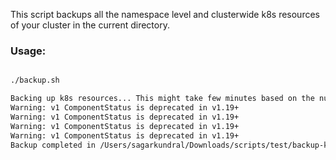 This script backups all the namespace level and clusterwide k8s resources of your cluster in the current directory. 

### Usage:

```sh

./backup.sh

Backing up k8s resources... This might take few minutes based on the number of resources in your cluster
Warning: v1 ComponentStatus is deprecated in v1.19+
Warning: v1 ComponentStatus is deprecated in v1.19+
Warning: v1 ComponentStatus is deprecated in v1.19+
Warning: v1 ComponentStatus is deprecated in v1.19+
Backup completed in /Users/sagarkundral/Downloads/scripts/test/backup-k8s-resources/2024-11-11_11-51-12

```
